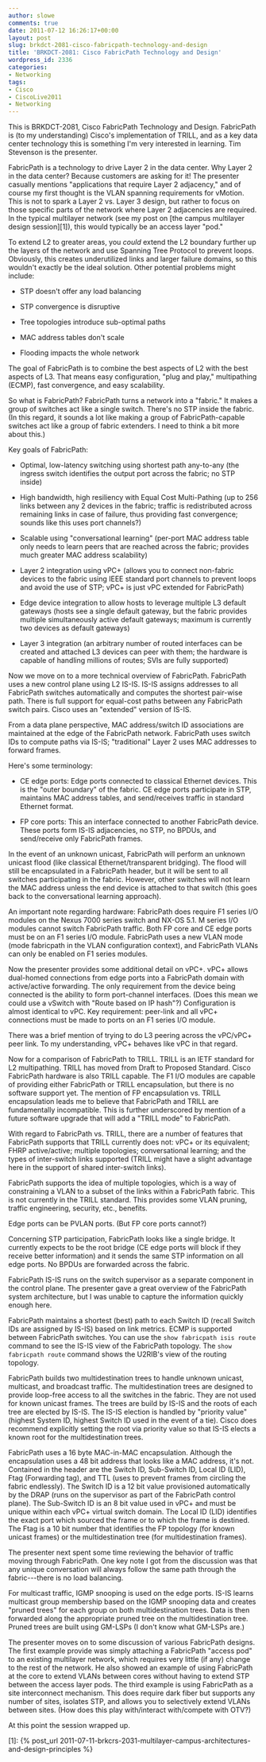 ```yaml
---
author: slowe
comments: true
date: 2011-07-12 16:26:17+00:00
layout: post
slug: brkdct-2081-cisco-fabricpath-technology-and-design
title: 'BRKDCT-2081: Cisco FabricPath Technology and Design'
wordpress_id: 2336
categories:
- Networking
tags:
- Cisco
- CiscoLive2011
- Networking
---
```


This is BRKDCT-2081, Cisco FabricPath Technology and Design. FabricPath is (to my understanding) Cisco's implementation of TRILL, and as a key data center technology this is something I'm very interested in learning. Tim Stevenson is the presenter.

FabricPath is a technology to drive Layer 2 in the data center. Why Layer 2 in the data center? Because customers are asking for it! The presenter casually mentions "applications that require Layer 2 adjacency," and of course my first thought is the VLAN spanning requirements for vMotion. This is not to spark a Layer 2 vs. Layer 3 design, but rather to focus on those specific parts of the network where Layer 2 adjacencies are required. In the typical multilayer network (see my post on [the campus multilayer design session][1]), this would typically be an access layer "pod."

To extend L2 to greater areas, you _could_ extend the L2 boundary further up the layers of the network and use Spanning Tree Protocol to prevent loops. Obviously, this creates underutilized links and larger failure domains, so this wouldn't exactly be the ideal solution. Other potential problems might include:

* STP doesn't offer any load balancing

* STP convergence is disruptive

* Tree topologies introduce sub-optimal paths

* MAC address tables don't scale

* Flooding impacts the whole network

The goal of FabricPath is to combine the best aspects of L2 with the best aspects of L3. That means easy configuration, "plug and play," multipathing (ECMP), fast convergence, and easy scalability.

So what is FabricPath? FabricPath turns a network into a "fabric." It makes a group of switches act like a single switch. There's no STP inside the fabric. (In this regard, it sounds a lot like making a group of FabricPath-capable switches act like a group of fabric extenders. I need to think a bit more about this.)

Key goals of FabricPath:

* Optimal, low-latency switching using shortest path any-to-any (the ingress switch identifies the output port across the fabric; no STP inside)

* High bandwidth, high resiliency with Equal Cost Multi-Pathing (up to 256 links between any 2 devices in the fabric; traffic is redistributed across remaining links in case of failure, thus providing fast convergence; sounds like this uses port channels?)

* Scalable using "conversational learning" (per-port MAC address table only needs to learn peers that are reached across the fabric; provides much greater MAC address scalability)

* Layer 2 integration using vPC+ (allows you to connect non-fabric devices to the fabric using IEEE standard port channels to prevent loops and avoid the use of STP; vPC+ is just vPC extended for FabricPath)

* Edge device integration to allow hosts to leverage multiple L3 default gateways (hosts see a single default gateway, but the fabric provides multiple simultaneously active default gateways; maximum is currently two devices as default gateways)

* Layer 3 integration (an arbitrary number of routed interfaces can be created and attached L3 devices can peer with them; the hardware is capable of handling millions of routes;  SVIs are fully supported)

Now we move on to a more technical overview of FabricPath. FabricPath uses a new control plane using L2 IS-IS. IS-IS assigns addresses to all FabricPath switches automatically and computes the shortest pair-wise path. There is full support for equal-cost paths between any FabricPath switch pairs. Cisco uses an "extended" version of IS-IS.

From a data plane perspective, MAC address/switch ID associations are maintained at the edge of the FabricPath network. FabricPath uses switch IDs to compute paths via IS-IS; "traditional" Layer 2 uses MAC addresses to forward frames.

Here's some terminology:

* CE edge ports: Edge ports connected to classical Ethernet devices. This is the "outer boundary" of the fabric. CE edge ports participate in STP, maintains MAC address tables, and send/receives traffic in standard Ethernet format.

* FP core ports: This an interface connected to another FabricPath device. These ports form IS-IS adjacencies, no STP, no BPDUs, and send/receive only FabricPath frames.

In the event of an unknown unicast, FabricPath will perform an unknown unicast flood (like classical Ethernet/transparent bridging). The flood will still be encapsulated in a FabricPath header, but it will be sent to all switches participating in the fabric. However, other switches will not learn the MAC address unless the end device is attached to that switch (this goes back to the conversational learning approach).

An important note regarding hardware: FabricPath does require F1 series I/O modules on the Nexus 7000 series switch and NX-OS 5.1. M series I/O modules cannot switch FabricPath traffic. Both FP core and CE edge ports must be on an F1 series I/O module. FabricPath uses a new VLAN mode (mode fabricpath in the VLAN configuration context), and FabricPath VLANs can only be enabled on F1 series modules.

Now the presenter provides some additional detail on vPC+. vPC+ allows dual-homed connections from edge ports into a FabricPath domain with active/active forwarding. The only requirement from the device being connected is the ability to form port-channel interfaces. (Does this mean we could use a vSwitch with "Route based on IP hash"?) Configuration is almost identical to vPC. Key requirement: peer-link and all vPC+ connections must be made to ports on an F1 series I/O module.

There was a brief mention of trying to do L3 peering across the vPC/vPC+ peer link. To my understanding, vPC+ behaves like vPC in that regard.

Now for a comparison of FabricPath to TRILL. TRILL is an IETF standard for L2 multipathing. TRILL has moved from Draft to Proposed Standard. Cisco FabricPath hardware is also TRILL capable. The F1 I/O modules are capable of providing either FabricPath or TRILL encapsulation, but there is no software support yet. The mention of FP encapsulation vs. TRILL encapsulation leads me to believe that FabricPath and TRILL are fundamentally incompatible. This is further underscored by mention of a future software upgrade that will add a "TRILL mode" to FabricPath.

With regard to FabricPath vs. TRILL, there are a number of features that FabricPath supports that TRILL currently does not: vPC+ or its equivalent; FHRP active/active; multiple topologies; conversational learning; and the types of inter-switch links supported (TRILL might have a slight advantage here in the support of shared inter-switch links).

FabricPath supports the idea of multiple topologies, which is a way of constraining a VLAN to a subset of the links within a FabricPath fabric. This is not currently in the TRILL standard. This provides some VLAN pruning, traffic engineering, security, etc., benefits.

Edge ports can be PVLAN ports. (But FP core ports cannot?)

Concerning STP participation, FabricPath looks like a single bridge. It currently expects to be the root bridge (CE edge ports will block if they receive better information) and it sends the same STP information on all edge ports. No BPDUs are forwarded across the fabric.

FabricPath IS-IS runs on the switch supervisor as a separate component in the control plane. The presenter gave a great overview of the FabricPath system architecture, but I was unable to capture the information quickly enough here.

FabricPath maintains a shortest (best) path to each Switch ID (recall Switch IDs are assigned by IS-IS) based on link metrics. ECMP is supported between FabricPath switches. You can use the `show fabricpath isis route` command to see the IS-IS view of the FabricPath topology. The `show fabricpath route` command shows the U2RIB's view of the routing topology.

FabricPath builds two multidestination trees to handle unknown unicast, multicast, and broadcast traffic. The multidestination trees are designed to provide loop-free access to all the switches in the fabric. They are not used for known unicast frames. The trees are build by IS-IS and the roots of each tree are elected by IS-IS. The IS-IS election is handled by "priority value" (highest System ID, highest Switch ID used in the event of a tie). Cisco does recommend explicitly setting the root via priority value so that IS-IS elects a known root for the multidestination trees.

FabricPath uses a 16 byte MAC-in-MAC encapsulation. Although the encapsulation uses a 48 bit address that looks like a MAC address, it's not. Contained in the header are the Switch ID, Sub-Switch ID, Local ID (LID), Ftag (Forwarding tag), and TTL (uses to prevent frames from circling the fabric endlessly). The Switch ID is a 12 bit value provisioned automatically by the DRAP (runs on the supervisor as part of the FabricPath control plane). The Sub-Switch ID is an 8 bit value used in vPC+ and must be unique within each vPC+ virtual switch domain. The Local ID (LID) identifies the exact port which sourced the frame or to which the frame is destined. The Ftag is a 10 bit number that identifies the FP topology (for known unicast frames) or the multidestination tree (for multidestination frames).

The presenter next spent some time reviewing the behavior of traffic moving through FabricPath. One key note I got from the discussion was that any unique conversation will always follow the same path through the fabric---there is no load balancing.

For multicast traffic, IGMP snooping is used on the edge ports. IS-IS learns multicast group membership based on the IGMP snooping data and creates "pruned trees" for each group on both multidestination trees. Data is then forwarded along the appropriate pruned tree on the multidestination tree. Pruned trees are built using GM-LSPs (I don't know what GM-LSPs are.)

The presenter moves on to some discussion of various FabricPath designs. The first example provide was simply attaching a FabricPath "access pod" to an existing multilayer network, which requires very little (if any) change to the rest of the network. He also showed an example of using FabricPath at the core to extend VLANs between cores without having to extend STP between the access layer pods. The third example is using FabricPath as a site interconnect mechanism. This does require dark fiber but supports any number of sites, isolates STP, and allows you to selectively extend VLANs between sites. (How does this play with/interact with/compete with OTV?)

At this point the session wrapped up.

[1]: {% post_url 2011-07-11-brkcrs-2031-multilayer-campus-architectures-and-design-principles %}
